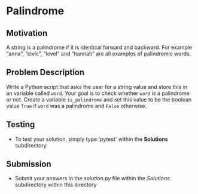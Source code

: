 # Palindrome 

## Motivation
A string is a palindrome if it is identical forward and backward. For example “anna”,
“civic”, “level” and “hannah” are all examples of palindromic words.

## Problem Description
Write a Python script that asks the user for a string value and store this in an variable called `word`.
Your goal is to check whether `word` is a palindrome or not. Create a variable `is_palindrome` and set this value to be the boolean value `True` if `word` was a palindrome and `False` otherwise.

## Testing
* To test your solution, simply type 'pytest' within the **Solutions** subdirectory

## Submission
* Submit your answers in the *solution.py* file within the *Solutions* subdirectory within this directory

